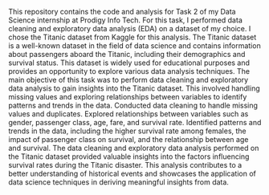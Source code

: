 This repository contains the code and analysis for Task 2 of my Data Science internship at Prodigy Info Tech. 
For this task, I performed data cleaning and exploratory data analysis (EDA) on a dataset of my choice. 
I chose the Titanic dataset from Kaggle for this analysis.
The Titanic dataset is a well-known dataset in the field of data science and contains information about passengers aboard the Titanic,
including their demographics and survival status. 
This dataset is widely used for educational purposes and provides an opportunity to explore various data analysis techniques.
The main objective of this task was to perform data cleaning and exploratory data analysis to gain insights into the Titanic dataset.
This involved handling missing values and exploring relationships between variables to identify patterns and trends in the data.
Conducted data cleaning to handle missing values and duplicates.
Explored relationships between variables such as gender, passenger class, age, fare, and survival rate.
Identified patterns and trends in the data, including the higher survival rate among females, the impact of passenger class on survival, and the relationship between age and survival.
The data cleaning and exploratory data analysis performed on the Titanic dataset provided valuable insights into the factors influencing survival rates during the Titanic disaster.
This analysis contributes to a better understanding of historical events and showcases the application of data science techniques in deriving meaningful insights from data.

